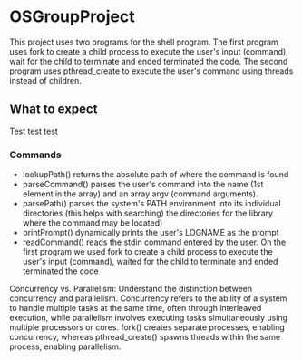 # OSGroupProject
This project uses two programs for the shell program. The first program uses fork to create a child process to execute the user's input (command), wait for the child to terminate and ended terminated the code. The second program uses pthread_create to execute the user's command using threads instead of children.

## What to expect
Test test test


### Commands
- lookupPath() returns the absolute path of where the command is found
- parseCommand() parses the user's command into the name (1st element in the array) and an array argv (command arguments). 
- parsePath() parses the system's PATH environment into its individual directories (this helps with searching) the directories for the library where the command may be located)
- printPrompt() dynamically prints the user's LOGNAME as the prompt
- readCommand() reads the stdin command entered by the user. On the first program we used fork to create a child process to execute the user's input (command), waited for the child to terminate and ended terminated the code

Concurrency vs. Parallelism: Understand the distinction between concurrency and parallelism. Concurrency refers to the ability of a system to handle multiple tasks at the same time, often through interleaved execution, while parallelism involves executing tasks simultaneously using multiple processors or cores. fork() creates separate processes, enabling concurrency, whereas pthread_create() spawns threads within the same process, enabling parallelism.
